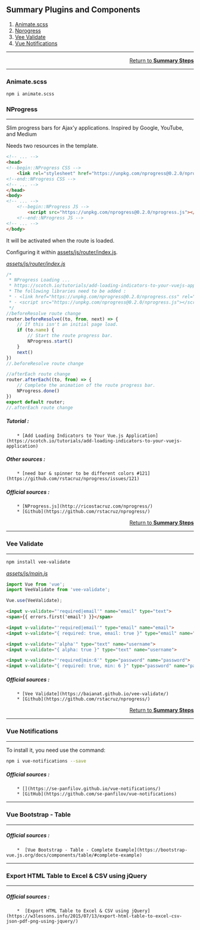 ## Summary Plugins and Components
1. [Animate.scss](#animatecss)
2. [Nprogress](#nprogress)
3. [Vee Validate]()
3. [Vue Notifications]()

---------------------------------------------------------------------------------------

<div style="text-align: right"><a href="#summary-plugins-and-components">Return to <strong>Summary Steps</strong></a></div>

---------------------------------------------------------------------------------------
### Animate.scss

```bash
npm i animate.scss
```

### NProgress

---------------------------------------------------------------------------------------

Slim progress bars for Ajax'y applications. Inspired by Google, YouTube, and Medium

Needs two resources in the template.

```html
<!-- ... -->
<head>
<!--begin::NProgress CSS -->
    <link rel="stylesheet" href="https://unpkg.com/nprogress@0.2.0/nprogress.css">
<!--end::NProgress CSS -->
<!-- ... -->
</head>
<body>
<!-- ... -->
    <!--begin::NProgress JS -->
        <script src="https://unpkg.com/nprogress@0.2.0/nprogress.js"></script>
    <!--end::NProgress JS -->
<!-- ... -->
</body>
```

It will be activated when the route is loaded. 

Configuring it within [assets/js/router/index.js](../../assets/js/router/index.js).

_[assets/js/router/index.js](../../assets/js/router/index.js)_
```js
/*
 * NProgress Loading ...
 * https://scotch.io/tutorials/add-loading-indicators-to-your-vuejs-application
 * The following libraries need to be added :
 * - <link href="https://unpkg.com/nprogress@0.2.0/nprogress.css" rel="stylesheet" />
 * - <script src="https://unpkg.com/nprogress@0.2.0/nprogress.js"></script>
 */
//beforeResolve route change
router.beforeResolve((to, from, next) => {
    // If this isn't an initial page load.
    if (to.name) {
        // Start the route progress bar.
        NProgress.start()
    }
    next()
})
//.beforeResolve route change

//afterEach route change
router.afterEach((to, from) => {
    // Complete the animation of the route progress bar.
    NProgress.done()
})
export default router;
//.afterEach route change
```

##### Tutorial : 
        * [Add Loading Indicators to Your Vue.js Application](https://scotch.io/tutorials/add-loading-indicators-to-your-vuejs-application)
##### Other sources : 
        * [need bar & spinner to be different colors #121](https://github.com/rstacruz/nprogress/issues/121)
##### Official sources : 
        * [NProgress.js](http://ricostacruz.com/nprogress/)
        * [Github](https://github.com/rstacruz/nprogress/)
        
<div style="text-align: right"><a href="#summary-plugins-and-components">Return to <strong>Summary Steps</strong></a></div>

---------------------------------------------------------------------------------------

### Vee Validate

---------------------------------------------------------------------------------------

```bash
npm install vee-validate
```

_[assets/js/main.js](../../assets/js/main.js)_
```js
import Vue from 'vue';
import VeeValidate from 'vee-validate';

Vue.use(VeeValidate);
```

```html
<input v-validate="'required|email'" name="email" type="text">
<span>{{ errors.first('email') }}</span>
```
```html
<input v-validate="'required|email'" type="email" name="email">
<input v-validate="{ required: true, email: true }" type="email" name="email">

```

```html
<input v-validate="'alpha'" type="text" name="username">
<input v-validate="{ alpha: true }" type="text" name="username">
```

```html
<input v-validate="'required|min:6'" type="password" name="password">
<input v-validate="{ required: true, min: 6 }" type="password" name="password">
```
##### Official sources : 
        * [Vee Validate](https://baianat.github.io/vee-validate/)
        * [Github](https://github.com/rstacruz/nprogress/)

<div style="text-align: right"><a href="#summary-plugins-and-components">Return to <strong>Summary Steps</strong></a></div>

---------------------------------------------------------------------------------------

### Vue Notifications

---------------------------------------------------------------------------------------

To install it, you need use the command:

```bash
npm i vue-notifications --save
```

##### Official sources :
        * [](https://se-panfilov.github.io/vue-notifications/)
        * [GitHub](https://github.com/se-panfilov/vue-notifications)

---------------------------------------------------------------------------------------

### Vue Bootstrap - Table

---------------------------------------------------------------------------------------

##### Official sources :
        *  [Vue Bootstrap - Table - Complete Example](https://bootstrap-vue.js.org/docs/components/table/#complete-example)

---------------------------------------------------------------------------------------

### Export HTML Table to Excel & CSV using jQuery

---------------------------------------------------------------------------------------

##### Official sources :
        *  [Export HTML Table to Excel & CSV using jQuery](https://w3lessons.info/2015/07/13/export-html-table-to-excel-csv-json-pdf-png-using-jquery/)